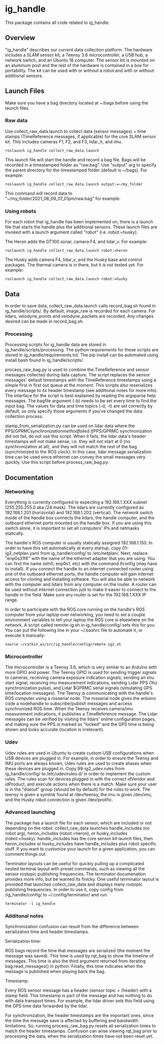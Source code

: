 # ig_handle

This package contains all code related to ig_handle.

## Overview

"ig_handle" describes our current data collection platform.  The hardware includes a SLAM sensor kit, a Teensy 3.6 microcontroller, a USB hub, a network switch, and an Ubuntu 18 computer.  The sensor kit is mounted on an aluminum post and the rest of the hardware is contained in a box for portability.  The kit can be used with or without a robot and with or without additional sensors.

## Launch Files

Make sure you have a bag directory located at ~/bags before using the launch files.

### Raw data

Use collect_raw_data.launch to collect data (sensor messages) + time stamps (TimeReference messages, if applicable) for the core SLAM sensor kit.  This includes cameras F1, F2, and F3, lidar_h, and imu.

```
roslaunch ig_handle collect_raw_data.launch
```

This launch file will start the handle and record a bag file. Bags will be recorded in a timestamped folder as "raw.bag". Use "output" arg to specify the parent directory for the timestamped folder (default is ~/bags). For example:

```
roslaunch ig_handle collect_raw_data.launch output:=~/my_folder
```

This command will record data to "~/my_folder/2021_08_09_07_01pm/raw.bag" for example.

### Using robots

For each robot that ig_handle has been implemented on, there is a launch file that starts the handle plus the additional sensors.  These launch files are invoked with a launch argument called "robot" (i.e. robot:=husky).

The Heron adds the DT100 sonar, camera F4, and lidar_v.  For example:

```
roslaunch ig_handle collect_raw_data.launch robot:=heron
```

The Husky adds camera F4, lidar_v, and the Husky base and control packages.  The thermal camera is in there, but it is not tested yet.  For example:

```
roslaunch ig_handle collect_raw_data.launch robot:=husky
```

## Data

In order to save data, collect_raw_data.launch calls record_bag.sh found in ig_handle/scripts/.  By default, image_raw is recorded for each camera.  For lidars, velodyne_points and velodyne_packets are recorded.  Any changes desired can be made in record_bag.sh.

### Processing

Processing scripts for ig_handle data are stored in ig_handle/scripts/processing.  The python requirements for these scripts are stored in ig_handle/requirements.txt.  The pip install can be automated using install.bash found in ig_handle/scripts/.

process_raw_bag.py is used to combine the TimeReference and sensor messages collected during data capture.  The script replaces the sensor messages' default timestamps with the TimeReference timestamps using a simple first in first out queue at the moment.  This scripts also reserializes every message to its header timestamp (see additional notes for more info).  The interface for the script is best explained by reading the argsparse help messages.  The bagfile argument (-b) needs to be set every time to find the input bag.  The values for data and time topics (-d, -t) are set correctly by default, so only specify those arguments if you've changed the data collection process.

stamp_from_serialization.py can be used on lidar data where the PPS/$GPRMC synchronization method failed.  If PPS/$GPRMC synchronization did not fail, do not use this script.  When it fails, the lidar data's header timestamps will not make sense, i.e. they will not start at 0 (no synchronization at all), and they will not match the rest of the bag (synchronized to the ROS clock). In this case, lidar message serialization time can be used since ethernet can convey the small messages very quickly.   Use this script before process_raw_bag.py.

## Documentation

### Networking

Everything is currently configured to expecting a 192.168.1.XXX subnet (255.255.255.0 aka /24 mask).  The lidars are currently configured as 192.168.1.201 (horizontal) and 192.168.1.202 (vertical).  The network switch inside of the handle box connects the lidars, the handle computer, and the outboard ethernet ports mounted on the handle box.  If you are using this switch alone, it is important to set all computers' IPs and netmasks statically.

The handle's ROS computer is usually statically assigned 192.168.1.150.  In order to have this set automatically at every startup, copy 01-ig2_netplan.yaml from ig_handle/config/ to /etc/netplan/.  Next, replace "enp0s31f6" with the name of the ethernet adapter that you are using.  You can find the name (eth0, enp0s1, etc) with the command ifconfig (may have to install).  If you connect the handle to an internet connected router using one of the outboard ethernet ports, the handle computer will gain internet access for cloning and installing software.  You will also be able to network with the computer and lidars from any computer on the router.  A router can be used without internet connection just to make it easier to connect to the handle in the field.  Make sure any router is set for the 192.168.1.XXX IP range.

In order to participate with the ROS core running on the handle's ROS computer from your laptop over networking, you need to set a couple environment variables to tell your laptop the ROS core is elsewhere on the network.  A script called remote-ig.sh in ig_handle/config/ sets this for you.  You can put the following line in your ~/.bashrc file to automate it, or execute it manually:

```
source ~/catkin_ws/src/ig_handle/config/remote-ig2.sh
```

### Microcontroller

The microcontroller is a Teensy 3.6, which is very similar to an Arduino with more GPIO and power.  The Teensy GPIO is used for sending trigger signals to cameras, receiving camera exposure indication signals, sending an imu start signal, receiving imu measurement indications, sending Lidar PPS (1hz synchronization pulse), and Lidar $GPRMC serial signals (simulating GPS time/location messages).  The Teensy is communicating with the handle's ROS computer using a rosserial node.  The rosserial node gives the arduino code a nodehandle to subscribe/publish messages and access synchronized ROS time.  When the Teensy receives camera/imu measurement indications, it publishes a TimeReference message.  The Lidar messages can be verified by visiting the lidars' online configuration pages, and making sure the PPS is marked as "locked" and the GPS time is being shown and looks accurate (location is irrelevant).

### Udev

Udev rules are used in Ubuntu to create custom USB configurations when USB devices are plugged in.  For example, in order to ensure the Teensy and IMU ports are always known, Udev rules are used to create aliases when these devices are plugged in.  Copy 99-ig2_udev.rules from ig_handle/config/ to /etc/udev/rules.d/ in order to implement the custom rules.  The rules scan for devices plugged in with the correct idVendor and idProduct, and execute actions when there is a match.  Make sure your user is in the "dialout" group (should be by default) for the rules to work.  The teensy is given a symlink found at /dev/teensy, the imu is given /dev/imu, and the Husky robot connection is given /dev/prolific.

### Advanced launching

The package has a launch file for each sensor, which are included or not depending on the robot.  collect_raw_data launches handle_includes (no robot arg), heron_includes (robot:=heron), or husky_includes (robot:=husky).  handle_includes has the core sensor kit launch files, then heron_includes or husky_includes have handle_includes plus robot specific stuff.  If you want to customize your launch for a given application, you can comment things out.

Terminator layouts can be useful for quickly pulling up a complicated nested terminal layout with preset commands, such as viewing all the sensor rostopic publishing frequencies.  The terminator documenation provides more info, but be warned its finicky.  One useful terminator layout is provided that launches collect_raw_data and displays many rostopic publishing frequencies.  In order to use it, copy config from /ig_handle/config/ to ~/.config/terminator/ and run:

```
terminator -l ig_handle
```

### Additonal notes

Synchronization confusion can result from the difference between serialization time and header timestamps.  

Serialization time:

ROS bags record the time that messages are serialized (the moment the message was saved).  This time is used by rqt_bag to show the timeline of messages.  This time is also the third argument returned from iterating bag.read_messages() in python.  Finally, this time indicates when the message is published when playing back the bag.

Timestamp:

Every ROS sensor message has a header (sensor topic + /header) with a stamp field.  This timestamp is part of the message and has nothing to do with data transport times.  For example, the lidar driver sets this field using the GPS time data forwarded by the lidar.

For synchronization, the header timestamps are the important ones, since the time the message save is affected by buffering and bandwidth limitations.  So, running process_raw_bag.py resets all serialization times to match the header timestamps.  Confusion can arise viewing rqt_bag prior to processing the data, when the serialization times have not been reset yet.